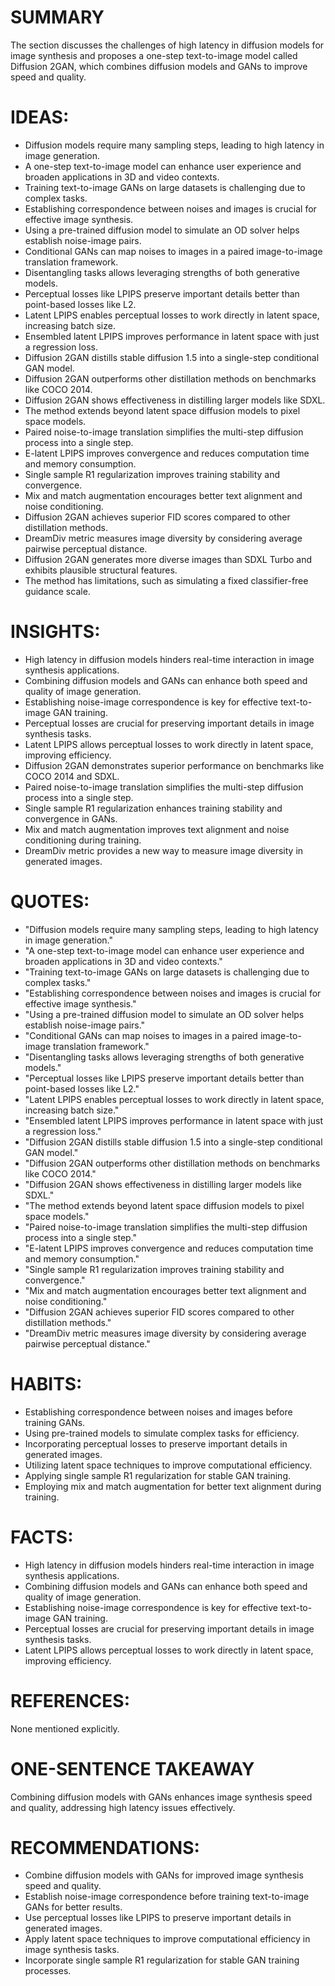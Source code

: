 # SUMMARY
The section discusses the challenges of high latency in diffusion models for image synthesis and proposes a one-step text-to-image model called Diffusion 2GAN, which combines diffusion models and GANs to improve speed and quality.

# IDEAS:
- Diffusion models require many sampling steps, leading to high latency in image generation.
- A one-step text-to-image model can enhance user experience and broaden applications in 3D and video contexts.
- Training text-to-image GANs on large datasets is challenging due to complex tasks.
- Establishing correspondence between noises and images is crucial for effective image synthesis.
- Using a pre-trained diffusion model to simulate an OD solver helps establish noise-image pairs.
- Conditional GANs can map noises to images in a paired image-to-image translation framework.
- Disentangling tasks allows leveraging strengths of both generative models.
- Perceptual losses like LPIPS preserve important details better than point-based losses like L2.
- Latent LPIPS enables perceptual losses to work directly in latent space, increasing batch size.
- Ensembled latent LPIPS improves performance in latent space with just a regression loss.
- Diffusion 2GAN distills stable diffusion 1.5 into a single-step conditional GAN model.
- Diffusion 2GAN outperforms other distillation methods on benchmarks like COCO 2014.
- Diffusion 2GAN shows effectiveness in distilling larger models like SDXL.
- The method extends beyond latent space diffusion models to pixel space models.
- Paired noise-to-image translation simplifies the multi-step diffusion process into a single step.
- E-latent LPIPS improves convergence and reduces computation time and memory consumption.
- Single sample R1 regularization improves training stability and convergence.
- Mix and match augmentation encourages better text alignment and noise conditioning.
- Diffusion 2GAN achieves superior FID scores compared to other distillation methods.
- DreamDiv metric measures image diversity by considering average pairwise perceptual distance.
- Diffusion 2GAN generates more diverse images than SDXL Turbo and exhibits plausible structural features.
- The method has limitations, such as simulating a fixed classifier-free guidance scale.

# INSIGHTS:
- High latency in diffusion models hinders real-time interaction in image synthesis applications.
- Combining diffusion models and GANs can enhance both speed and quality of image generation.
- Establishing noise-image correspondence is key for effective text-to-image GAN training.
- Perceptual losses are crucial for preserving important details in image synthesis tasks.
- Latent LPIPS allows perceptual losses to work directly in latent space, improving efficiency.
- Diffusion 2GAN demonstrates superior performance on benchmarks like COCO 2014 and SDXL.
- Paired noise-to-image translation simplifies the multi-step diffusion process into a single step.
- Single sample R1 regularization enhances training stability and convergence in GANs.
- Mix and match augmentation improves text alignment and noise conditioning during training.
- DreamDiv metric provides a new way to measure image diversity in generated images.

# QUOTES:
- "Diffusion models require many sampling steps, leading to high latency in image generation."
- "A one-step text-to-image model can enhance user experience and broaden applications in 3D and video contexts."
- "Training text-to-image GANs on large datasets is challenging due to complex tasks."
- "Establishing correspondence between noises and images is crucial for effective image synthesis."
- "Using a pre-trained diffusion model to simulate an OD solver helps establish noise-image pairs."
- "Conditional GANs can map noises to images in a paired image-to-image translation framework."
- "Disentangling tasks allows leveraging strengths of both generative models."
- "Perceptual losses like LPIPS preserve important details better than point-based losses like L2."
- "Latent LPIPS enables perceptual losses to work directly in latent space, increasing batch size."
- "Ensembled latent LPIPS improves performance in latent space with just a regression loss."
- "Diffusion 2GAN distills stable diffusion 1.5 into a single-step conditional GAN model."
- "Diffusion 2GAN outperforms other distillation methods on benchmarks like COCO 2014."
- "Diffusion 2GAN shows effectiveness in distilling larger models like SDXL."
- "The method extends beyond latent space diffusion models to pixel space models."
- "Paired noise-to-image translation simplifies the multi-step diffusion process into a single step."
- "E-latent LPIPS improves convergence and reduces computation time and memory consumption."
- "Single sample R1 regularization improves training stability and convergence."
- "Mix and match augmentation encourages better text alignment and noise conditioning."
- "Diffusion 2GAN achieves superior FID scores compared to other distillation methods."
- "DreamDiv metric measures image diversity by considering average pairwise perceptual distance."

# HABITS:
- Establishing correspondence between noises and images before training GANs.
- Using pre-trained models to simulate complex tasks for efficiency.
- Incorporating perceptual losses to preserve important details in generated images.
- Utilizing latent space techniques to improve computational efficiency.
- Applying single sample R1 regularization for stable GAN training.
- Employing mix and match augmentation for better text alignment during training.

# FACTS:
- High latency in diffusion models hinders real-time interaction in image synthesis applications.
- Combining diffusion models and GANs can enhance both speed and quality of image generation.
- Establishing noise-image correspondence is key for effective text-to-image GAN training.
- Perceptual losses are crucial for preserving important details in image synthesis tasks.
- Latent LPIPS allows perceptual losses to work directly in latent space, improving efficiency.

# REFERENCES:
None mentioned explicitly.

# ONE-SENTENCE TAKEAWAY
Combining diffusion models with GANs enhances image synthesis speed and quality, addressing high latency issues effectively.

# RECOMMENDATIONS:
- Combine diffusion models with GANs for improved image synthesis speed and quality.
- Establish noise-image correspondence before training text-to-image GANs for better results.
- Use perceptual losses like LPIPS to preserve important details in generated images.
- Apply latent space techniques to improve computational efficiency in image synthesis tasks.
- Incorporate single sample R1 regularization for stable GAN training processes.